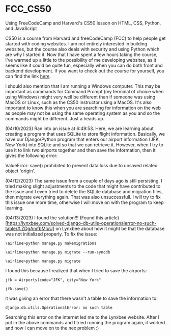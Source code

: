 # FCC_CS50
Using FreeCodeCamp and Harvard's CS50 lesson on HTML, CSS, Python, and JavaScript

CS50 is a course from Harvard and freeCodeCamp (FCC) to help people get started with coding websites. I am not entirely interested in building websites, but the
course also deals with security and using Python which are why I started it. Now that I have spent a few hours taking the course, I've warmed up a little to the
possibility of me developing websites, as it seems like it could be quite fun, especially when you can do both front and backend development. If you want to
check out the course for yourself, you can find the link [here](https://www.freecodecamp.org/news/learn-web-development-from-harvard-university-cs50/).

I should also mention that I am running a Windows computer. This may be important as commands for Command Prompt (my terminal of choice when using Windows)
might very well be different than if someone was using MacOS or Linux, such as the CS50 instructor using a MacOS. It's also important to know this when you
are searching for information on the web as people may not be using the same operating system as you and so the commands might be different. Just a heads up.


(04/10/2023)
Ran into an issue at 6:49:53. Here, we are learning about creating a program that uses SQLite to store flight information. Basically, we have our Django/Python
program that enters our airport information (JFK, New York) into SQLite and so that we can retrieve it. However, when I try to use it to link two airports
together and then save the information, then it gives the following error:

ValueError: save() prohibited to prevent data loss due to unsaved related object 'origin'.

(04/12/2023)
The same issue from a couple of days ago is still persisting. I tried making slight adjustments to the code that might have contributed to the issue and I even tried to delete the SQLite database and migration files, then migrate everything again. That was also unsuccessfull. I will try to fix this issue one more time, otherwise I will move on with the program to keep learning. 

(04/13/2023)
I found the solution!!!
(Found this article)[https://lynxbee.com/solved-django-db-utils-operationalerror-no-such-table/#.ZDgAmfbMIuU] on Lynxbee about how it might be that the database was not initialized properly. To fix the issue:

`\airline>python manage.py makemigrations`

`\airline>python manage.py migrate --run-syncdb`

`\airline>python manage.py migrate`

I found this because I realized that when I tried to save the airports:

`jfk = Airports(code="JFK", city="New York"`

`jfk.save()`

it was giving an error that there wasn't a table to save the information to:

`django.db.utils.OperationalError: no such table`

Searching this error on the internet led me to the Lynxbee website. After I put in the above commands and I tried running the program again, it worked and now I can move on to the nex problem :)
